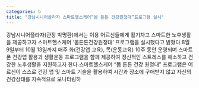 ```yaml
---
categories: b
title: "강남시니어플라자 스마트헬스케어“몸 튼튼 건강원정대”프로그램 실시"
---
```

강남시니어플라자(관장 박명환)에서는 이용 어르신들에게 활기차고 스마트한 노후생활을 제공하고자 스마트헬스케어 ‘몸튼튼건강원정대’ 프로그램을 실시했다고 밝혔다.8월 9일부터 10월 13일까지 매주 화(건강앱 교육), 목(운동교육) 10주 동안 운영되며 스마트폰 건강앱 활용과 생활운동 프로그램을 함께 제공하여 정신적인 스트레스를 해소하고 건강한 노후생활을 지원하고자 한다.스마트헬스케어 “몸 튼튼 건강 원정대” 프로그램은 어르신이 스스로 건강 앱 및 스마트 기술을 활용하여 시간과 장소에 구애받지 않고 자신의 건강상태를 지속적으로 모니터링하